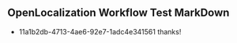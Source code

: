 ## OpenLocalization Workflow Test MarkDown
* 11a1b2db-4713-4ae6-92e7-1adc4e341561 thanks!

<!--HONumber=Jul16_HO3-->


